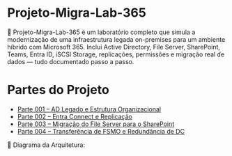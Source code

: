 # Projeto-Migra-Lab-365
🔧 Projeto-Migra-Lab-365 é um laboratório completo que simula a modernização de uma infraestrutura legada on-premises para um ambiente híbrido com Microsoft 365. Inclui Active Directory, File Server, SharePoint, Teams, Entra ID, iSCSI Storage, replicações, permissões e migração real de dados — tudo documentado passo a passo.

# Partes do Projeto

- [Parte 001 – AD Legado e Estrutura Organizacional](parte-001_AD-legado.md)
- [Parte 002 – Entra Connect e Replicação](parte-002_replicacao-EntraConnect.md)
- [Parte 003 – Migração do File Server para o SharePoint](parte-003_migracao-SharePoint.md)
- [Parte 004 – Transferência de FSMO e Redundância de DC](parte-004_transferencia-FSMO.md)

📌 Diagrama da Arquitetura:  


